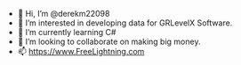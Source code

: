 - 👋 Hi, I’m @derekm22098
- 👀 I’m interested in developing data for GRLevelX Software.
- 🌱 I’m currently learning C#
- 💞️ I’m looking to collaborate on making big money.
- 📫 https://www.FreeLightning.com

<!---
derekm22098/derekm22098 is a ✨ special ✨ repository because its `README.md` (this file) appears on your GitHub profile.
You can click the Preview link to take a look at your changes.
--->
